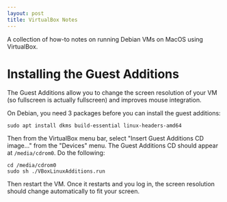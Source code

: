 ```yaml
---
layout: post
title: VirtualBox Notes
---
```


A collection of how-to notes on running Debian VMs on MacOS using VirtualBox.

# Installing the Guest Additions

The Guest Additions allow you to change the screen resolution of your VM (so
fullscreen is actually fullscreen) and improves mouse integration.

On Debian, you need 3 packages before you can install the guest additions:

	sudo apt install dkms build-essential linux-headers-amd64

Then from the VirtualBox menu bar, select "Insert Guest Additions CD image..."
from the "Devices" menu. The Guest Additions CD should appear at
`/media/cdrom0`. Do the following:

	cd /media/cdrom0
	sudo sh ./VBoxLinuxAdditions.run

Then restart the VM. Once it restarts and you log in, the screen resolution
should change automatically to fit your screen.

